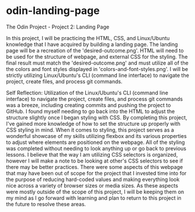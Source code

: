 # odin-landing-page
The Odin Project - Project 2: Landing Page

In this project, I will be practicing the HTML, CSS, and Linux/Ubuntu knowledge that I have acquired by building a landing page.
The landing page will be a recreation of the 'desired-outcome.png'. HTML will need to be used for the structure of webpage, and external CSS for the styling.
The final result must match the 'desired-outcome.png' and must utilize all of the the colors and font styles displayed in 'colors-and-font-styles.png'.
I will be strictly utilizing Linux/Ubuntu's CLI (command line interface) to navigate the project, create files, and process git commands.

Self Reflection:
Utilization of the Linux/Ubuntu's CLI (command line interface) to navigate the project, create files, and process git commands was a breeze, including creating commits and pushing the project to GitHub.
I found myself needing to go back into the HTML to adjust the structure slightly once I began styling with CSS. By completing this project, I've gained more knowledge of how to set the structure up properly with CSS styling in mind.
When it comes to styling, this project serves as a wonderful showcase of my skills utilizing flexbox and its various properties to adjust where elements are positioned on the webpage. All of the styling was completed without needing to look anything up or go back to previous lessons. I believe that the way I am utilizing CSS selectors is organized, however I will make a note to be looking at other's CSS selectors to see if there may be better practices.
There were some aspects of this webpage that may have been out of scope for the project that I invested time into for the purpose of reducing hard-coded values and making everything look nice across a variety of browser sizes or media sizes. As these aspects were mostly outside of the scope of this project, I will be keeping them on my mind as I go forward with learning and plan to return to this project in the future to resolve these areas.